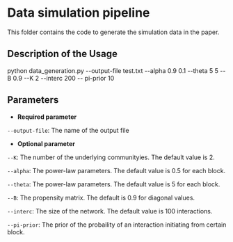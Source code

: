 # Data simulation pipeline

This folder contains the code to generate the simulation data in the paper.

## Description of the Usage

python data_generation.py --output-file test.txt --alpha 0.9 0.1 --theta 5 5 --B 0.9 --K 2 --interc 200 -- pi-prior 10

## Parameters 

- **Required parameter**

`--output-file`: The name of the output file

- **Optional parameter**

`--K`: The number of the underlying communityies. The default value is 2.

`--alpha`: The power-law parameters. The default value is 0.5 for each block.

`--theta`: The power-law parameters. The default value is 5 for each block.

`--B`: The propensity matrix. The default is 0.9 for diagonal values.

`--interc`: The size of the network. The default value is 100 interactions.

`--pi-prior`: The prior of the probaility of an interaction initiating from certain block.
